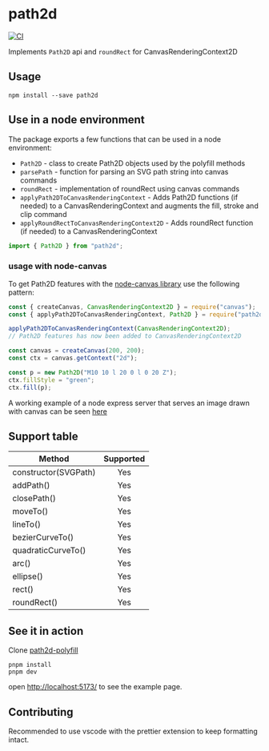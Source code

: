 # path2d

[![CI](https://github.com/nilzona/path2d-polyfill/actions/workflows/ci.yml/badge.svg)](https://github.com/nilzona/path2d-polyfill/actions/workflows/ci.yml)

Implements `Path2D` api and `roundRect` for CanvasRenderingContext2D

## Usage

```shell
npm install --save path2d
```

## Use in a node environment

The package exports a few functions that can be used in a node environment:

- `Path2D` - class to create Path2D objects used by the polyfill methods
- `parsePath` - function for parsing an SVG path string into canvas commands
- `roundRect` - implementation of roundRect using canvas commands
- `applyPath2DToCanvasRenderingContext` - Adds Path2D functions (if needed) to a CanvasRenderingContext and augments the fill, stroke and clip command
- `applyRoundRectToCanvasRenderingContext2D` - Adds roundRect function (if needed) to a CanvasRenderingContext

```js
import { Path2D } from "path2d";
```

### usage with node-canvas

To get Path2D features with the [node-canvas library](https://github.com/Automattic/node-canvas) use the following pattern:

```js
const { createCanvas, CanvasRenderingContext2D } = require("canvas");
const { applyPath2DToCanvasRenderingContext, Path2D } = require("path2d");

applyPath2DToCanvasRenderingContext(CanvasRenderingContext2D);
// Path2D features has now been added to CanvasRenderingContext2D

const canvas = createCanvas(200, 200);
const ctx = canvas.getContext("2d");

const p = new Path2D("M10 10 l 20 0 l 0 20 Z");
ctx.fillStyle = "green";
ctx.fill(p);
```

A working example of a node express server that serves an image drawn with canvas can be seen [here](https://gist.github.com/nilzona/e611c99336d8ea1f645bd391a459c24f)

## Support table

| Method               | Supported |
| -------------------- | :-------: |
| constructor(SVGPath) |    Yes    |
| addPath()            |    Yes    |
| closePath()          |    Yes    |
| moveTo()             |    Yes    |
| lineTo()             |    Yes    |
| bezierCurveTo()      |    Yes    |
| quadraticCurveTo()   |    Yes    |
| arc()                |    Yes    |
| ellipse()            |    Yes    |
| rect()               |    Yes    |
| roundRect()          |    Yes    |

## See it in action

Clone [path2d-polyfill](https://github.com/nilzona/path2d-polyfill)

```shell
pnpm install
pnpm dev
```

open <http://localhost:5173/> to see the example page.

## Contributing

Recommended to use vscode with the prettier extension to keep formatting intact.
